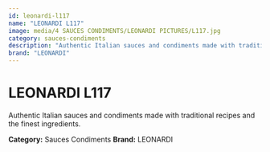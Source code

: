```yaml
---
id: leonardi-l117
name: "LEONARDI L117"
image: media/4 SAUCES CONDIMENTS/LEONARDI PICTURES/L117.jpg
category: sauces-condiments
description: "Authentic Italian sauces and condiments made with traditional recipes and the finest ingredients."
brand: "LEONARDI"
---
```


# LEONARDI L117

Authentic Italian sauces and condiments made with traditional recipes and the finest ingredients.

**Category:** Sauces Condiments
**Brand:** LEONARDI
